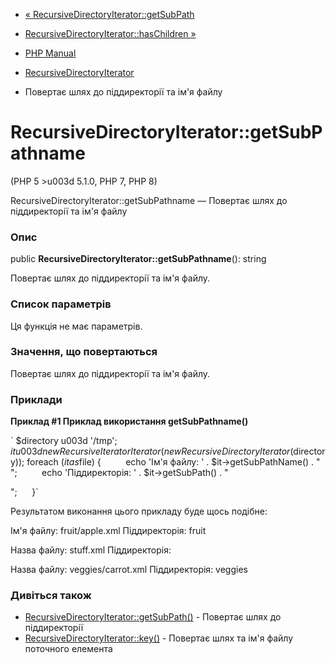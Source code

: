 - [«
RecursiveDirectoryIterator::getSubPath](recursivedirectoryiterator.getsubpath.md)
- [RecursiveDirectoryIterator::hasChildren
»](recursivedirectoryiterator.haschildren.md)

- [PHP Manual](index.md)
- [RecursiveDirectoryIterator](class.recursivedirectoryiterator.md)
- Повертає шлях до піддиректорії та ім'я файлу

# RecursiveDirectoryIterator::getSubPathname

(PHP 5 \>u003d 5.1.0, PHP 7, PHP 8)

RecursiveDirectoryIterator::getSubPathname — Повертає шлях до
піддиректорії та ім'я файлу

### Опис

public **RecursiveDirectoryIterator::getSubPathname**(): string

Повертає шлях до піддиректорії та ім'я файлу.

### Список параметрів

Ця функція не має параметрів.

### Значення, що повертаються

Повертає шлях до піддиректорії та ім'я файлу.

### Приклади

**Приклад #1 Приклад використання **getSubPathname()****

` $directory u003d '/tmp'; $it u003d new RecursiveIteratorIterator(new RecursiveDirectoryIterator($directory)); foreach ($it as $file) {          echo 'Ім'я файлу: ' . $it->getSubPathName() . "
";          echo 'Піддиректорія: ' . $it->getSubPath() . "

";      }`

Результатом виконання цього прикладу буде щось подібне:

Ім'я файлу: fruit/apple.xml
Піддиректорія: fruit

Назва файлу: stuff.xml
Піддиректорія:

Назва файлу: veggies/carrot.xml
Піддиректорія: veggies

### Дивіться також

- [RecursiveDirectoryIterator::getSubPath()](recursivedirectoryiterator.getsubpath.md) -
Повертає шлях до піддиректорії
- [RecursiveDirectoryIterator::key()](recursivedirectoryiterator.key.md) -
Повертає шлях та ім'я файлу поточного елемента
